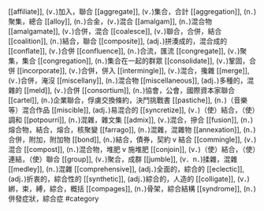 [[affiliate]], (v．)加入，聯合 
[[aggregate]], (v．)集合，合計 
[[aggregation]], (n．)聚集，總合 
[[alloy]], (n．)合金，(v．)混合 
[[amalgam]], (n．)混合物 
[[amalgamate]], (v．)合併，混合 
[[coalesce]], (v．)聯合，合併，結合 
[[coalition]], (n．)結合，聯合 
[[composite]], (adj．)拼湊成的，混合成的 
[[conflate]], (v．)合併 
[[confluence]], (n．)合流，匯流 
[[congregate]], (v．)聚集，集合 
[[congregation]], (n．)集合在一起的群眾 
[[consolidate]], (v．)鞏固，合併 
[[incorporate]], (v．)合併，併入 
[[intermingle]], (v．)混合，攙雜 
[[merge]], (v．)合併，淹沒 
[[miscellany]], (n．)混合物 
[[miscellaneous]], (adj．)多種的，混雜的 
[[meld]], (v．)合併 
[[consortium]], (n．)協會，公會，國際資本家聯合 
[[cartel]], (n．)企業聯合，俘虜交換條約，決鬥挑戰書 
[[pastiche]], (n．)（音樂等）混合作品 
[[miscible]], (adj．)易混合的 
[[syncretize]], (v．)（使）結合，（使）調和 
[[potpourri]], (n．)混雜，雜文集 
[[admix]], (v．)混合，摻合 
[[fusion]], (n．)熔合物，結合，熔合，核聚變 
[[farrago]], (n．)混雜，混雜物 
[[annexation]], (n．)合併，附加，附加物 
[[bond]], (n．)結合，債券，契約 v 結合 
[[commingle]], (v．)混合 
[[compost]], (n．)混合物，堆肥 v 施堆肥 
[[conjoin]], (v．)（使）結合，（使）連結，（使）聯合 
[[group]], (v．)聚合，成群 
[[jumble]], (v．n．)揉雜，混雜 
[[medley]], (n．)混雜 
[[comprehensive]], (adj．)全面的，綜合的 
[[eclectic]], (adj．)折衷的，綜合性的 
[[synthetic]], (adj．)綜合的，人造的 
[[colligate]], (v．)綁，束，縛，綜合，概括 
[[compages]], (n．)骨架，綜合結構 
[[syndrome]], (n．)併發症狀，綜合症 
#category
